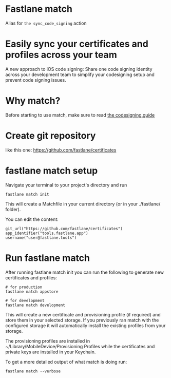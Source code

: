 # Fastlane match

Alias for ```the sync_code_signing``` action

# Easily sync your certificates and profiles across your team

A new approach to iOS code signing: Share one code signing identity across your development team to simplify your codesigning setup and prevent code signing issues.

# Why match?

Before starting to use match, make sure to read [the codesigning.guide](https://codesigning.guide/)

# Create git repository

like this one: https://github.com/fastlane/certificates

# fastlane match setup
Navigate your terminal to your project's directory and run

```
fastlane match init
```

This will create a Matchfile in your current directory (or in your ./fastlane/ folder).

You can edit the content:

```
git_url("https://github.com/fastlane/certificates")
app_identifier("tools.fastlane.app")
username("user@fastlane.tools")
```
# Run fastlane match

After running fastlane match init you can run the following to generate new certificates and profiles:

```
# for production
fastlane match appstore
```

```
# for development
fastlane match development
```

This will create a new certificate and provisioning profile (if required) and store them in your selected storage.
If you previously ran match with the configured storage it will automatically install the existing profiles from your storage.

The provisioning profiles are installed in ~/Library/MobileDevice/Provisioning Profiles while the certificates and private keys are installed in your Keychain.

To get a more detailed output of what match is doing run:

```
fastlane match --verbose
```


